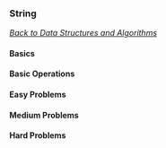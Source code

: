 ### String

[_Back to Data Structures and Algorithms_](../readme.md)

#### Basics
#### Basic Operations
#### Easy Problems
#### Medium Problems
#### Hard Problems
